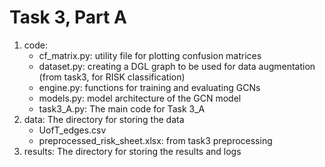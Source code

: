 # Task 3, Part A
1. code:
    + cf_matrix.py: utility file for plotting confusion matrices
    + dataset.py: creating a DGL graph to be used for data augmentation (from task3, for RISK classification)
    + engine.py: functions for training and evaluating GCNs
    + models.py: model architecture of the GCN model
    + task3_A.py: The main code for Task 3_A
2. data: The directory for storing the data
    + UofT_edges.csv
    + preprocessed_risk_sheet.xlsx: from task3 preprocessing
3. results: The directory for storing the results and logs
